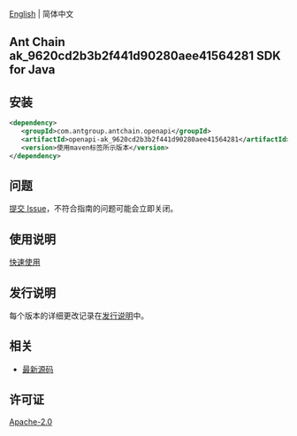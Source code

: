 [English](README.md) | 简体中文

## Ant Chain ak_9620cd2b3b2f441d90280aee41564281 SDK for Java

## 安装

```xml
<dependency>
   <groupId>com.antgroup.antchain.openapi</groupId>
   <artifactId>openapi-ak_9620cd2b3b2f441d90280aee41564281</artifactId>
   <version>使用maven标签所示版本</version>
</dependency>
```

## 问题

[提交 Issue](https://github.com/alipay/antchain-openapi-prod-sdk/issues/new)，不符合指南的问题可能会立即关闭。

## 使用说明

[快速使用](https://github.com/alipay/antchain-openapi-prod-sdk)

## 发行说明

每个版本的详细更改记录在[发行说明](./ChangeLog.txt)中。

## 相关

- [最新源码](https://github.com/alipay/antchain-openapi-prod-sdk/)

## 许可证

[Apache-2.0](http://www.apache.org/licenses/LICENSE-2.0)
